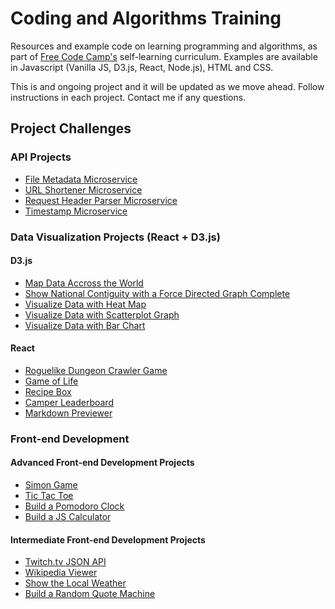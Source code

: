 Coding and Algorithms Training
=====================

Resources and example code on learning programming and algorithms, as part of [Free Code Camp's](https://www.freecodecamp.com/) self-learning curriculum. Examples are available in Javascript (Vanilla JS, D3.js, React, Node.js), HTML and CSS.

This is and ongoing project and it will be updated as we move ahead. Follow instructions in each project. Contact me if any questions.

## Project Challenges

### API Projects
* [File Metadata Microservice](https://github.com/van100j/file-metadata-microservice)
* [URL Shortener Microservice](https://github.com/van100j/url-shortener-microservice)
* [Request Header Parser Microservice](https://github.com/van100j/header-parser-microservice)
* [Timestamp Microservice](https://github.com/van100j/timestamp-microservice)

### Data Visualization Projects (React + D3.js)

#### D3.js
* [Map Data Accross the World](https://github.com/van100j/map-data-world)
* [Show National Contiguity with a Force Directed Graph Complete](https://github.com/van100j/force-directed-map)
* [Visualize Data with Heat Map](https://github.com/van100j/heat-map)
* [Visualize Data with Scatterplot Graph](https://github.com/van100j/scatterplot-graph)
* [Visualize Data with Bar Chart](https://github.com/van100j/bar-chart)

#### React
* [Roguelike Dungeon Crawler Game](https://github.com/van100j/roguelike-game)
* [Game of Life](https://github.com/van100j/game-of-life)
* [Recipe Box](https://github.com/van100j/recipe-box)
* [Camper Leaderboard](https://github.com/van100j/camper-leaderboard)
* [Markdown Previewer](https://github.com/van100j/markdown-previewer)

### Front-end Development

#### Advanced Front-end Development Projects
* [Simon Game](https://github.com/van100j/simon-game)
* [Tic Tac Toe](https://github.com/van100j/tic-tac-toe)
* [Build a Pomodoro Clock](https://github.com/van100j/pomodoro-clock)
* [Build a JS Calculator](https://github.com/van100j/js-react-calculator)

#### Intermediate Front-end Development Projects
* [Twitch.tv JSON API](https://github.com/van100j/twitchtv-json-api)
* [Wikipedia Viewer](https://github.com/van100j/wikipedia-viewer)
* [Show the Local Weather](https://github.com/van100j/show-local-weather)
* [Build a Random Quote Machine](https://github.com/van100j/random-quote-machine)
